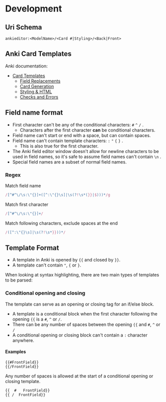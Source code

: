 # Development

##  Uri Schema
`ankieditor:<ModelName>/<Card #|Styling>/<Back|Front>`

## Anki Card Templates
Anki documentation:
- [Card Templates](https://docs.ankiweb.net/templates/intro.html)
  - [Field Replacements](https://docs.ankiweb.net/templates/fields.html)
  - [Card Generation](https://docs.ankiweb.net/templates/generation.html)
  - [Styling & HTML](https://docs.ankiweb.net/templates/generation.html)
  - [Checks and Errors](https://docs.ankiweb.net/templates/errors.html)

## Field name format

- First character can't be any of the conditional characters: `#` `^` `/` .
  - Characters after the first character **can** be conditional characters.
- Field name can't start or end with a space, but can contain spaces.
- Field name can't contain template characters: `:` `"` `{` `}` .
  - This is also true for the first character.
- The Anki field editor window doesn't allow for newline characters to be used in field names, so it's safe to assume field names can't contain `\n` .
- Special field names are a subset of normal field names.

### Regex

Match field name

```javascript
/[^#^\/\s:\"{}]+([^:\"{}\s]|\s(?!\s*(}}|$)))*/g
```

Match first character

```javascript
/[^#^\/\s:\"{}]+/

```

Match following characters, exclude spaces at the end

```javascript
/([^:\"{}\s]|\s(?!\s*}}))*/
```

## Template Format

- A template in Anki is opened by `{{` and closed by `}}`.
- A template can't contain `"`, `{` or `}`. 

When looking at syntax highlighting, there are two main types of templates to be parsed:

### Conditional opening and closing
The template can serve as an opening or closing tag for an if/else block.

- A template is a conditional block when the first character following the opening `{{` is a `#`, `^` or `/`.
- There can be any number of spaces between the opening `{{` and `#`, `^` or `/`
- A conditional opening or closing block can't contain a `:` character anywhere.

#### Examples
```
{{#FrontField}}
{{/FrontField}}
```

Any number of spaces is allowed at the start of a conditional opening or closing template.

```
{{  #   FrontField}}
{{ /  FrontField}}
```
